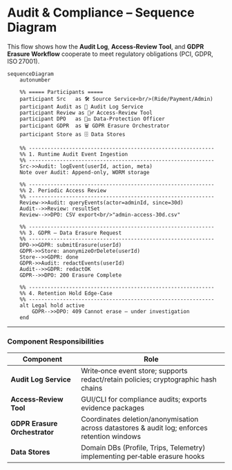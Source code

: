 
# Audit & Compliance – Sequence Diagram

This flow shows how the **Audit Log**, **Access‑Review Tool**, and **GDPR Erasure Workflow** cooperate to meet regulatory obligations (PCI, GDPR, ISO 27001).

```mermaid
sequenceDiagram
    autonumber

    %% ===== Participants =====
    participant Src   as 🛠️ Source Service<br/>(Ride/Payment/Admin)
    participant Audit as 📜 Audit Log Service
    participant Review as 🕵️‍♂️ Access‑Review Tool
    participant DPO   as 👩‍⚖️ Data‑Protection Officer
    participant GDPR  as 🗑️ GDPR Erasure Orchestrator
    participant Store as 🗄️ Data Stores

    %% ------------------------------------------------------------
    %% 1. Runtime Audit Event Ingestion
    %% ------------------------------------------------------------
    Src->>Audit: logEvent(userId, action, meta)
    Note over Audit: Append‑only, WORM storage

    %% ------------------------------------------------------------
    %% 2. Periodic Access Review
    %% ------------------------------------------------------------
    Review->>Audit: queryEvents(actor=adminId, since=30d)
    Audit-->>Review: resultSet
    Review-->>DPO: CSV export<br/>"admin-access-30d.csv"

    %% ------------------------------------------------------------
    %% 3. GDPR – Data Erasure Request
    %% ------------------------------------------------------------
    DPO->>GDPR: submitErasure(userId)
    GDPR->>Store: anonymizeOrDelete(userId)
    Store-->>GDPR: done
    GDPR->>Audit: redactEvents(userId)
    Audit-->>GDPR: redactOK
    GDPR-->>DPO: 200 Erasure Complete

    %% ------------------------------------------------------------
    %% 4. Retention Hold Edge‑Case
    %% ------------------------------------------------------------
    alt Legal hold active
        GDPR-->>DPO: 409 Cannot erase – under investigation
    end
```

---

### Component Responsibilities

| Component | Role |
|-----------|------|
| **Audit Log Service** | Write‑once event store; supports redact/retain policies; cryptographic hash chains |
| **Access‑Review Tool** | GUI/CLI for compliance audits; exports evidence packages |
| **GDPR Erasure Orchestrator** | Coordinates deletion/anonymisation across datastores & audit log; enforces retention windows |
| **Data Stores** | Domain DBs (Profile, Trips, Telemetry) implementing per‑table erasure hooks |

